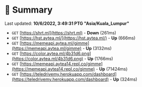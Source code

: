 # 📖 Summary
Last updated: **10/6/2022, 3:49:31 PTG "Asia/Kuala_Lumpur"**

- `GET` [https://shrt.ml](https://shrt.ml) - **Down** (261ms)
- `GET` [https://hst.aytea.ml/](https://hst.aytea.ml/) - **Up** (666ms)
- `GET` [https://memeapi.aytea.ml/gimme](https://memeapi.aytea.ml/gimme) - **Up** (3132ms)
- `GET` [https://color.aytea.ml/4b31d6.png](https://color.aytea.ml/4b31d6.png) - **Up** (1766ms)
- `GET` [https://memeapi.aytea14.repl.co/gimme](https://memeapi.aytea14.repl.co/gimme) - **Up** (71424ms)
- `GET` [https://teledrivemy.herokuapp.com/dashboard](https://teledrivemy.herokuapp.com/dashboard) - **Up** (324ms)
